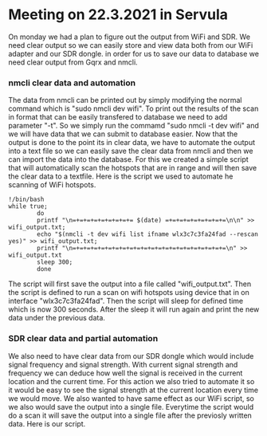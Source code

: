 # Meeting on 22.3.2021 in Servula

On monday we had a plan to figure out the output from WiFi and SDR. We need clear output so we can easily store and view data both from our WiFi  adapter and our SDR dongle. in order for us to save our data to database we need clear output from Gqrx and nmcli.

### nmcli clear data and automation

The data from nmcli can be printed out by simply modifying the normal command which is "sudo nmcli dev wifi". To print out the results of the scan in format that can be easily transfered to database we need to add parameter "-t". So we simply run the commamd "sudo nmcli -t dev wifi" and we will have data that we can submit to database easier. Now that the output is done to the point its in clear data, we have to automate the output into a text file so we can easily save the clear data from nmcli and then we can import the data into the database. For this we created a simple script that will automatically scan the hotspots that are in range and will then save the clear data to a textfile. Here is the script we used to automate he scanning of WiFi hotspots.

```
!/bin/bash
while true;
        do
        printf "\n=+=+=+=+=+=+=+=+= $(date) =+=+=+=+=+=+=+=+=\n\n" >> wifi_output.txt;
        echo "$(nmcli -t dev wifi list ifname wlx3c7c3fa24fad --rescan yes)" >> wifi_output.txt;
        printf "\n=+=+=+=+=+=+=+=+=+=+=+=+=+=+=+=+=+=+=+=+=+=\n" >> wifi_output.txt
        sleep 300;
        done
```

The script will first save the output into a file called "wifi_output.txt". Then the script is defined to run a scan on wifi hotspots using device that in on interface "wlx3c7c3fa24fad". Then the script will sleep for defined time which is now 300 seconds. After the sleep it will run again and print the new data under the previous data. 

### SDR clear data and partial automation

We also need to have clear data from our SDR dongle which would include signal frequency and signal strength. With current signal strength and frequency we can deduce how well the signal is received in the current location and the current time. For this action we also tried to automate it so it would be easy to see the signal strength at the current location every time we would move. We also wanted to have same effect as our WiFi script, so we also would save the output into a single file. Everytime the script would do a scan it will save the output into a single file after the previosly written data. Here is our script.
